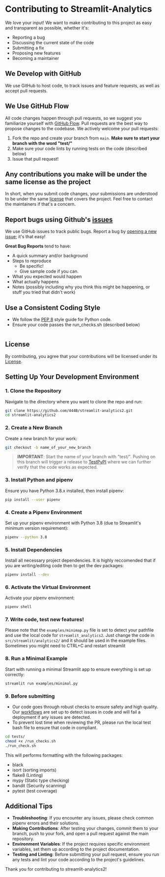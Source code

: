 
# Contributing to Streamlit-Analytics

We love your input! We want to make contributing to this project as easy and transparent as possible, whether it's:

- Reporting a bug
- Discussing the current state of the code
- Submitting a fix
- Proposing new features
- Becoming a maintainer

## We Develop with GitHub

We use GitHub to host code, to track issues and feature requests, as well as accept pull requests.

## We Use GitHub Flow

All code changes happen through pull requests, so we suggest you familiarize yourself with [GitHub Flow](https://guides.github.com/introduction/flow/). Pull requests are the best way to propose changes to the codebase. We actively welcome your pull requests:

1. Fork the repo and create your branch from `main`. **Make sure to start your branch with the word "test/"**
2. Make sure your code lints by running tests on the code (described below)
3. Issue that pull request!

## Any contributions you make will be under the same license as the project

In short, when you submit code changes, your submissions are understood to be under the same [license](LICENSE.md) that covers the project. Feel free to contact the maintainers if that's a concern.

## Report bugs using Github's [issues](https://github.com/444B/streamlit-analytics2/issues/new/choose)

We use GitHub issues to track public bugs. Report a bug by [opening a new issue](https://github.com/444B/streamlit-analytics2/issues/new/choose); it's that easy!

**Great Bug Reports** tend to have:

- A quick summary and/or background
- Steps to reproduce
  - Be specific!
  - Give sample code if you can.
- What you expected would happen
- What actually happens
- Notes (possibly including why you think this might be happening, or stuff you tried that didn't work)

## Use a Consistent Coding Style

- We follow the [PEP 8](https://www.python.org/dev/peps/pep-0008/) style guide for Python code.
- Ensure your code passes the run_checks.sh (described below)
  ```

## License

By contributing, you agree that your contributions will be licensed under its [License](LICENSE.md).

## Setting Up Your Development Environment

### 1. Clone the Repository
Navigate to the directory where you want to clone the repo and run:
```sh
git clone https://github.com/444B/streamlit-analytics2.git
cd streamlit-analytics2
```

### 2. Create a New Branch
Create a new branch for your work:
```sh
git checkout -b name_of_your_new_branch
```
> **IMPORTANT**: Start the name of your branch with "test/". Pushing on this branch will trigger a release to [TestPyPI](https://test.pypi.org/project/streamlit-analytics2/) where we can further verify that the code works as expected.

### 3. Install Python and pipenv
Ensure you have Python 3.8.x installed, then install pipenv:
```sh
pip install --user pipenv
```

### 4. Create a Pipenv Environment
Set up your pipenv environment with Python 3.8 (due to Streamlit's minimum version requirement):
```sh
pipenv --python 3.8
```

### 5. Install Dependencies
Install all necessary project dependencies. It is highly reccomended that if you are writing/editing code then to get the dev packages:
```sh
pipenv install --dev
```

### 6. Activate the Virtual Environment
Activate your pipenv environment:
```sh
pipenv shell
```

### 7. Write code, test new features!
Please note that the ```examples/minimap.py``` file is set to detect your pathfile and use the local code for ```streamlit_analytics2```. Just change the code in ```src/streamlit/analytics2/``` and it should be used in the example files. Sometimes you might need to CTRL+C and restart streamlit

### 8. Run a Minimal Example
Start with running a minimal Streamlit app to ensure everything is set up correctly:
```sh
streamlit run examples/minimal.py
```

### 9. Before submitting
- Our code goes through robust checks to ensure safety and high quality. Our [workflows](https://github.com/444B/streamlit-analytics2/actions) are set up to detect issues in code and will fail a deployment if any issues are detected.
- To prevent lost time when reviewing the PR, please run the local test bash file to ensure that code in compliant.
```sh
cd tests/
chmod +x /run_checks.sh
./run_check.sh
``` 
This will performs formatting with the following packages:
- black
- isort (sorting imports)
- flake8 (Linting)
- mypy (Static type checking)
- bandit (Security scanning)
- pytest (test coverage)

## Additional Tips

- **Troubleshooting**: If you encounter any issues, please check common pipenv errors and their solutions.
- **Making Contributions**: After testing your changes, commit them to your branch, push to your fork, and open a pull request against the main repository.
- **Environment Variables**: If the project requires specific environment variables, set them up according to the project documentation.
- **Testing and Linting**: Before submitting your pull request, ensure you run any tests and lint your code according to the project's guidelines.

Thank you for contributing to streamlit-analytics2!
